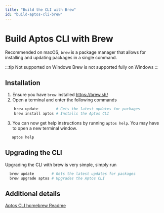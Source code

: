 ```yaml
---
title: "Build the CLI with Brew"
id: "build-aptos-cli-brew"
---
```


# Build Aptos CLI with Brew

Recommended on macOS, `brew` is a package manager that allows for installing and updating packages in a single 
command.

:::tip Not supported on Windows
Brew is not supported fully on Windows
:::

## Installation

1. Ensure you have `brew` installed https://brew.sh/
2. Open a terminal and enter the following commands
```bash
    brew update        # Gets the latest updates for packages
    brew install aptos # Installs the Aptos CLI
```
3. You can now get help instructions by running `aptos help`. You may have to open a new terminal window.
```bash
   aptos help
```

## Upgrading the CLI

Upgrading the CLI with brew is very simple, simply run

```bash
  brew update        # Gets the latest updates for packages
  brew upgrade aptos # Upgrades the Aptos CLI
```

## Additional details

[Aptos CLI homebrew Readme](https://github.com/aptos-labs/aptos-core/blob/main/crates/aptos/homebrew/README.md)